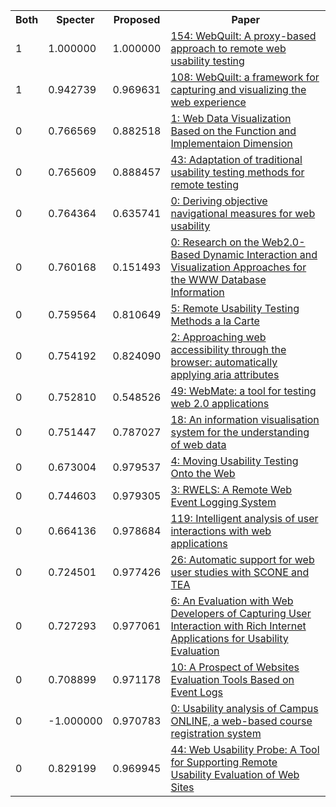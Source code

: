 <html><table><tr>
<th>Both</th>
<th>Specter</th>
<th>Proposed</th>
<th>Paper</th>
</tr>
<tr>
<td>1</td>
<td>1.000000</td>
<td>1.000000</td>
<td><a href="https://www.semanticscholar.org/paper/25423262f47c5c6b9dc250d0d01edc90b0bb1774">154: WebQuilt: A proxy-based approach to remote web usability testing</a></td>
</tr>
<tr>
<td>1</td>
<td>0.942739</td>
<td>0.969631</td>
<td><a href="https://www.semanticscholar.org/paper/f7c0fb947327c2e179f9d6e72f8a79c578690104">108: WebQuilt: a framework for capturing and visualizing the web experience</a></td>
</tr>
<tr>
<td>0</td>
<td>0.766569</td>
<td>0.882518</td>
<td><a href="https://www.semanticscholar.org/paper/6e41a2871ae2599db4b41d4083c3419acd267c73">1: Web Data Visualization Based on the Function and Implementaion Dimension</a></td>
</tr>
<tr>
<td>0</td>
<td>0.765609</td>
<td>0.888457</td>
<td><a href="https://www.semanticscholar.org/paper/4a6a69e870507b3ef332781940e0112cf39b2dd8">43: Adaptation of traditional usability testing methods for remote testing</a></td>
</tr>
<tr>
<td>0</td>
<td>0.764364</td>
<td>0.635741</td>
<td><a href="https://www.semanticscholar.org/paper/d27fdda83ece7777041c29ce62ef69b543dec453">0: Deriving objective navigational measures for web usability</a></td>
</tr>
<tr>
<td>0</td>
<td>0.760168</td>
<td>0.151493</td>
<td><a href="https://www.semanticscholar.org/paper/6f49fa56e12348530dc4d38f0f17f2e89f2b6006">0: Research on the Web2.0-Based Dynamic Interaction and Visualization Approaches for the WWW Database Information</a></td>
</tr>
<tr>
<td>0</td>
<td>0.759564</td>
<td>0.810649</td>
<td><a href="https://www.semanticscholar.org/paper/468aa5236d0276e703b009fa7d12e63dffb47609">5: Remote Usability Testing Methods a la Carte</a></td>
</tr>
<tr>
<td>0</td>
<td>0.754192</td>
<td>0.824090</td>
<td><a href="https://www.semanticscholar.org/paper/beb822c5dc5c5bd85fed3b90e999c71fe538b466">2: Approaching web accessibility through the browser: automatically applying aria attributes</a></td>
</tr>
<tr>
<td>0</td>
<td>0.752810</td>
<td>0.548526</td>
<td><a href="https://www.semanticscholar.org/paper/1a3e79e94b054a8b71409a370df538ab1f24e0e9">49: WebMate: a tool for testing web 2.0 applications</a></td>
</tr>
<tr>
<td>0</td>
<td>0.751447</td>
<td>0.787027</td>
<td><a href="https://www.semanticscholar.org/paper/2382ff654f8face2fe4092b6cb461da362c51f68">18: An information visualisation system for the understanding of web data</a></td>
</tr>
<tr>
<td>0</td>
<td>0.673004</td>
<td>0.979537</td>
<td><a href="https://www.semanticscholar.org/paper/f26c7e281f27065249d14f526bba2722b4cdb833">4: Moving Usability Testing Onto the Web</a></td>
</tr>
<tr>
<td>0</td>
<td>0.744603</td>
<td>0.979305</td>
<td><a href="https://www.semanticscholar.org/paper/5199fbda1874bfffd18479217625ef42d7014602">3: RWELS: A Remote Web Event Logging System</a></td>
</tr>
<tr>
<td>0</td>
<td>0.664136</td>
<td>0.978684</td>
<td><a href="https://www.semanticscholar.org/paper/8b703748344451d8dbd2c3e0e9375ca18b66c3ca">119: Intelligent analysis of user interactions with web applications</a></td>
</tr>
<tr>
<td>0</td>
<td>0.724501</td>
<td>0.977426</td>
<td><a href="https://www.semanticscholar.org/paper/9fd761ee8b208a911087cc534f3dbc20673721aa">26: Automatic support for web user studies with SCONE and TEA</a></td>
</tr>
<tr>
<td>0</td>
<td>0.727293</td>
<td>0.977061</td>
<td><a href="https://www.semanticscholar.org/paper/f06544429cc78ed345c535e2831333a18b3863d0">6: An Evaluation with Web Developers of Capturing User Interaction with Rich Internet Applications for Usability Evaluation</a></td>
</tr>
<tr>
<td>0</td>
<td>0.708899</td>
<td>0.971178</td>
<td><a href="https://www.semanticscholar.org/paper/11668d60ba57e9e1a1088f279947122cc9e73e5a">10: A Prospect of Websites Evaluation Tools Based on Event Logs</a></td>
</tr>
<tr>
<td>0</td>
<td>-1.000000</td>
<td>0.970783</td>
<td><a href="https://www.semanticscholar.org/paper/cc8d1bd57d87eab157779faf05242881fb903a0d">0: Usability analysis of Campus ONLINE, a web-based course registration system</a></td>
</tr>
<tr>
<td>0</td>
<td>0.829199</td>
<td>0.969945</td>
<td><a href="https://www.semanticscholar.org/paper/f2bc86cc28c004e24ae2d4d06ef764e505382a6a">44: Web Usability Probe: A Tool for Supporting Remote Usability Evaluation of Web Sites</a></td>
</tr>
</table></html>
